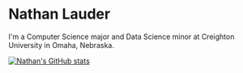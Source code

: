 # Nathan Lauder

I'm a Computer Science major and Data Science minor at Creighton University in Omaha, Nebraska.  

[![Nathan's GitHub stats](https://github-readme-stats.vercel.app/api?username=nathanlauder&hide=prs,contribs&count_private=true&show_icons=true&hide_border=true&bg_color=45,F4D444,F86CA7&title_color=000000&text_color=000000&icon_color=000000)](https://github.com/anuraghazra/github-readme-stats)
